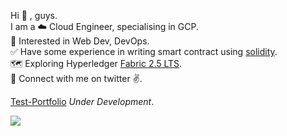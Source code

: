 Hi  👋 , guys.</br>
I am a ☁️ Cloud Engineer, specialising in GCP. </br> 
🎯 Interested in Web Dev, DevOps.</br>
✅ Have some experience in writing smart contract using [solidity](https://github.com/yeskaydee/BESW-DoNation).</br>
🗺️ Exploring Hyperledger [Fabric 2.5 LTS](https://hyperledger-fabric.readthedocs.io/en/release-2.5/whatsnew.html).</br>
🔗 Connect with me on twitter ✌️.</br>

[Test-Portfolio](https://red-pebble-037e54a00.3.azurestaticapps.net/) *Under Development*.</br>


![](https://komarev.com/ghpvc/?username=yeskaydee&color=blue&style=for-the-badge&label=PROFILE+VIEWS)
